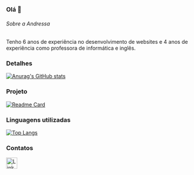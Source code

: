 ### Olá 👋

###### Sobre a Andressa
Tenho 6 anos de experiência no desenvolvimento de websites e 4 anos de experiência como professora de informática e inglês.

### Detalhes

[![Anurag's GitHub stats](https://github-readme-stats.vercel.app/api?username=AndressaChristina&show_icons=true&theme=tokyonight)](https://github.com/anuraghazra/github-readme-stats)

### Projeto

[![Readme Card](https://github-readme-stats.vercel.app/api/pin/?username=AndressaChristina&repo=Tik-Tok-Project&theme=tokyonight)](https://github.com/anuraghazra/github-readme-stats)

### Linguagens utilizadas

[![Top Langs](https://github-readme-stats.vercel.app/api/top-langs/?username=AndressaChristina&layout=compact)](https://github.com/anuraghazra/github-readme-stats)

### Contatos

[<img src='https://img.shields.io/badge/LinkedIn-0077B5?style=for-the-badge&logo=linkedin&logoColor=white' alt='Linkedin' height='30'>](https://www.linkedin.com/in/andressachristina/)

<!--
**AndressaChristina/AndressaChristina** is a ✨ _special_ ✨ repository because its `README.md` (this file) appears on your GitHub profile.

Here are some ideas to get you started:

- 🔭 I’m currently working on ...
- 🌱 I’m currently learning ...
- 👯 I’m looking to collaborate on ...
- 🤔 I’m looking for help with ...
- 💬 Ask me about ...
- 📫 How to reach me: ...
- 😄 Pronouns: ...
- ⚡ Fun fact: ...
-->
